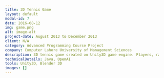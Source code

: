 ```yaml
---
title: 3D Tennis Game
layout: default
modal-id: 7
date: 2016-08-12
img: game.png
alt: image-alt
project-date: August 2013 to December 2013
client: N/A
category: Advanced Programming Course Project
company: Computer Lahore University of Management Sciences
description: 3D tennis game created on Unity3D game engine. Players, rackets and arena was modeled on Blender 3D modeling engine. Game created with different playing modes and different difficulty levels. Modes consisting of single player mode, double player mode and artificial intelligence mode. I kept extra focus kept on the graphics of the game using the great potential of the Unity3D gaming engine
technicalDetails: Java, OpenAI
tools: Unity3D, Blender 3D
images: []
---
```




